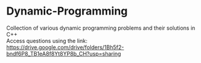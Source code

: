 # Dynamic-Programming
Collection of various dynamic programming problems and their solutions in C++  
Access questions using the link: https://drive.google.com/drive/folders/1Bh5f2-bndf6P8_TB1eA8f8Yt8YP8b_CH?usp=sharing

